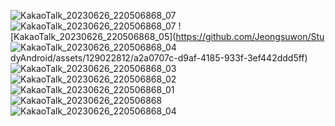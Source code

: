 ![KakaoTalk_20230626_220506868_07](https://github.com/Jeongsuwon/StudyAndroid/assets/129022812/988b5765-256d-4f6f-8f40-45b2fbfd0ab8)
![KakaoTalk_20230626_220506868_07](https://github.com/Jeongsuwon/StudyAndroid/assets/129022812/b475002e-d26b-4ed4-a016-84a5092f7323)
![KakaoTalk_20230626_220506868_05](https://github.com/Jeongsuwon/Stu
![KakaoTalk_20230626_220506868_04](https://github.com/Jeongsuwon/StudyAndroid/assets/129022812/172d4b14-b69f-4efa-bfdc-1a12e919bd61)
dyAndroid/assets/129022812/a2a0707c-d9af-4185-933f-3ef442ddd5ff)
![KakaoTalk_20230626_220506868_03](https://github.com/Jeongsuwon/StudyAndroid/assets/129022812/0f1e73b5-b309-4a60-9766-f32a37a1c1eb)
![KakaoTalk_20230626_220506868_02](https://github.com/Jeongsuwon/StudyAndroid/assets/129022812/0c08f69b-0166-44e0-b9ff-755dc0f5e82c)
![KakaoTalk_20230626_220506868_01](https://github.com/Jeongsuwon/StudyAndroid/assets/129022812/929799e9-3254-419b-a988-8f5b8920107c)
![KakaoTalk_20230626_220506868](https://github.com/Jeongsuwon/StudyAndroid/assets/129022812/a281e8a2-63b1-4ebd-b510-7910b4005a12)
![KakaoTalk_20230626_220506868_04](https://github.com/Jeongsuwon/StudyAndroid/assets/129022812/e771ffd0-a498-4f14-a953-af3b53b9e884)
 

